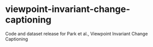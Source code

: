 # viewpoint-invariant-change-captioning
Code and dataset release for Park et al., Viewpoint Invariant Change Captioning

